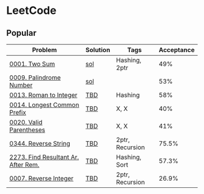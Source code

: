 
LeetCode
========

## Popular

| Problem                                                                                                              	| Solution              | Tags              	| Acceptance | 
|-----------------------------------------------------------------------------------------------------------------------|-----------------------|-----------------------|------------|
| [0001. Two Sum](https://leetcode.com/problems/two-sum)                                                               	| [sol](./leet0001.py)  | Hashing, 2ptr     	| 49%        |
| [0009. Palindrome Number](https://leetcode.com/problems/palindrome-number)                                           	| [sol](./leet0009.py)  |                   	| 53%        |
| [0013. Roman to Integer](https://leetcode.com/problems/roman-to-integer)                                             	| [TBD](./leet0013.py)  | Hashing           	| 58%        |
| [0014. Longest Common Prefix](https://leetcode.com/problems/longest-common-prefix/)                                  	| [TBD](./leet0014.py)  | X, X              	| 40%        |
| [0020. Valid Parentheses](https://leetcode.com/problems/valid-parentheses/)                                          	| [TBD](./leet0020.py)  | X, X              	| 41%        |
| [0344. Reverse String](https://leetcode.com/problems/reverse-string)                                                 	| [TBD](./leet0344.py)  | 2ptr, Recursion   	| 75.5%      |
| [2273. Find Resultant Ar. After Rem.](https://leetcode.com/problems/find-resultant-array-after-removing-anagrams/) 	| [TBD](./leet2273.py)  | Hashing, Sort   		| 57.3%      |
| [0007. Reverse Integer](https://leetcode.com/problems/reverse-integer/) 												| [TBD](./leet0007.py) 	| 2ptr, Recursion		| 26.9%      |


